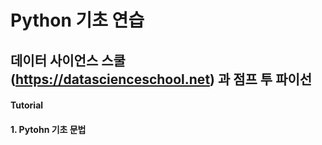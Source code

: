 # Python 기초 연습

## 데이터 사이언스 스쿨(https://datascienceschool.net) 과 점프 투 파이선

#### Tutorial 

#### 1. Pytohn 기초 문법
